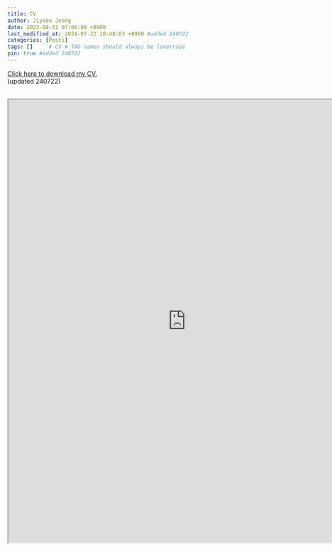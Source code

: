 ```yaml
---
title: CV
author: Jiyoon Jeong
date: 2023-08-31 07:06:00 +0900
last_modified_at: 2024-07-22 10:48:03 +0900 #added 240722
categories: [Posts]
tags: []     # CV # TAG names should always be lowercase
pin: true #added 240722
---
```


[Click here to download my CV.](https://drive.google.com/file/d/1_bSF0ejDbCk5W9cCpFGq55S5pOp2uEm3/view?usp=drive_link) <br/> 
(updated 240722)

<br/>

<iframe src="https://drive.google.com/file/d/1_bSF0ejDbCk5W9cCpFGq55S5pOp2uEm3/preview" width="800" height="1000" allow="autoplay"></iframe>

<!--
<iframe src="https://drive.google.com/file/d/1z6oSZy1UmCWYm-R0B7Cm7u_DWJdqnFTz/preview" width="800" height="1000" allow="autoplay"></iframe>
<iframe src="https://drive.google.com/file/d/1D3cUQulw7VK-iFFrtCQomm96P4mf9SR1/preview" width="800" height="1000" allow="autoplay"></iframe>
<iframe src="https://drive.google.com/file/d/1z21XBAk47rmNiR6sJ35aQoWyn2reeO_h/preview" width="800" height="1000" allow="autoplay"></iframe>

![Jiyoon_Jeong-CV_1](https://drive.google.com/uc?id=1z6oSZy1UmCWYm-R0B7Cm7u_DWJdqnFTz)
![Jiyoon_Jeong-CV_2](https://drive.google.com/uc?id=1D3cUQulw7VK-iFFrtCQomm96P4mf9SR1)
![Jiyoon_Jeong-CV_3](https://drive.google.com/uc?id=1z21XBAk47rmNiR6sJ35aQoWyn2reeO_h)

<img src="https://drive.google.com/uc?id=1z6oSZy1UmCWYm-R0B7Cm7u_DWJdqnFTz" />
-->


<!-- Google Drive image share link (original)
https://drive.google.com/file/d/1z6oSZy1UmCWYm-R0B7Cm7u_DWJdqnFTz/view?usp=sharing
https://drive.google.com/file/d/1D3cUQulw7VK-iFFrtCQomm96P4mf9SR1/view?usp=sharing
https://drive.google.com/file/d/1z21XBAk47rmNiR6sJ35aQoWyn2reeO_h/view?usp=sharing
-->

<!-- M added 240726 - to embed pdf, but didn't work
<object data="../assets/pdf/Jiyoon_Jeong-CV_updated240719.pdf" width="1000" height="1000" type='application/pdf'/></object>
-->
